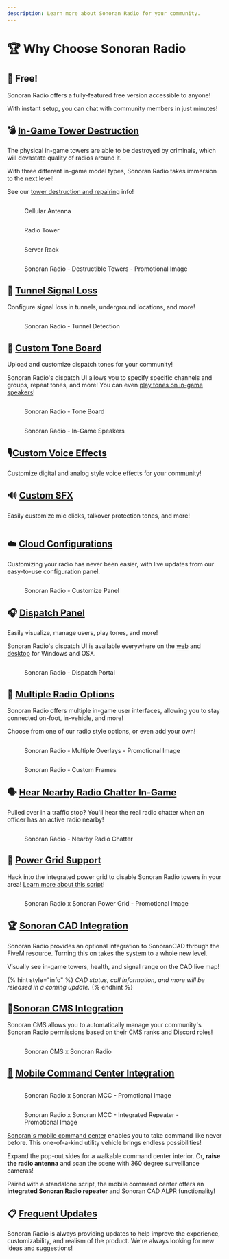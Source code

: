 ```yaml
---
description: Learn more about Sonoran Radio for your community.
---
```


# 🏆 Why Choose Sonoran Radio

## 💸 Free!

Sonoran Radio offers a fully-featured free version accessible to anyone!

With instant setup, you can chat with community members in just minutes!

## 💣 [In-Game Tower Destruction](tutorials/usage/in-game-radio/in-game-repeaters.md)

The physical in-game towers are able to be destroyed by criminals, which will devastate quality of radios around it.

With three different in-game model types, Sonoran Radio takes immersion to the next level!

See our [tower destruction and repairing](ts3-legacy/tutorials/script-usage.md#in-game-towers) info!

<div>

<figure><img src=".gitbook/assets/cell.png" alt=""><figcaption><p>Cellular Antenna</p></figcaption></figure>

 

<figure><img src=".gitbook/assets/tower_broken.png" alt=""><figcaption><p>Radio Tower</p></figcaption></figure>

 

<figure><img src=".gitbook/assets/server_opened (1).png" alt=""><figcaption><p>Server Rack</p></figcaption></figure>

</div>

<figure><img src=".gitbook/assets/destroy_towers_b.png" alt=""><figcaption><p>Sonoran Radio - Destructible Towers - Promotional Image</p></figcaption></figure>

## 📶 [Tunnel Signal Loss](tutorials/usage/in-game-radio/tunnels-and-degrade-zones.md)

Configure signal loss in tunnels, underground locations, and more!

<figure><img src=".gitbook/assets/image (43).png" alt=""><figcaption><p>Sonoran Radio - Tunnel Detection</p></figcaption></figure>

## 📢 [Custom Tone Board](tutorials/usage/dispatch-panel/custom-tone-board.md)

Upload and customize dispatch tones for your community!

Sonoran Radio's dispatch UI allows you to specify specific channels and groups, repeat tones, and more! You can even [play tones on in-game speakers](tutorials/usage/in-game-radio/in-game-speakers.md)!

<figure><img src=".gitbook/assets/Customizable Tone Board Promo.png" alt=""><figcaption><p>Sonoran Radio - Tone Board</p></figcaption></figure>

<figure><img src=".gitbook/assets/image.png" alt=""><figcaption><p>Sonoran Radio - In-Game Speakers</p></figcaption></figure>

## 🎙️[Custom Voice Effects](tutorials/usage/dispatch-panel/custom-voice-effects.md)

Customize digital and analog style voice effects for your community!

## 🔊 [Custom SFX](tutorials/usage/dispatch-panel/custom-sfx.md)

Easily customize mic clicks, talkover protection tones, and more!

<figure><img src=".gitbook/assets/customclicks_final.png" alt=""><figcaption></figcaption></figure>

## ☁️ [Cloud Configurations](tutorials/usage/dispatch-panel/configure-channels.md)

Customizing your radio has never been easier, with live updates from our easy-to-use configuration panel.

<figure><img src=".gitbook/assets/image (2).png" alt=""><figcaption><p>Sonoran Radio - Customize Panel</p></figcaption></figure>

## 🎧 [Dispatch Panel](tutorials/usage/dispatch-panel/using-the-dispatch-panel.md)

Easily visualize, manage users, play tones, and more!

Sonoran Radio's dispatch UI is available everywhere on the [web](sonoran-radio/download-the-app.md) and [desktop](sonoran-radio/download-the-app.md) for Windows and OSX.

<figure><img src=".gitbook/assets/image (1) (1) (1).png" alt=""><figcaption><p>Sonoran Radio - Dispatch Portal</p></figcaption></figure>

## 📡 [Multiple Radio Options](tutorials/usage/in-game-radio/using-the-in-game-radio.md)

Sonoran Radio offers multiple in-game user interfaces, allowing you to stay connected on-foot, in-vehicle, and more!

Choose from one of our radio style options, or even add your own!

<figure><img src=".gitbook/assets/radio_overlays-large.png" alt=""><figcaption><p>Sonoran Radio - Multiple Overlays - Promotional Image</p></figcaption></figure>

<figure><img src=".gitbook/assets/image (36).png" alt=""><figcaption><p>Sonoran Radio - Custom Frames</p></figcaption></figure>

## 🗣 [Hear Nearby Radio Chatter In-Game](tutorials/usage/in-game-radio/hear-nearby-radio-chatter.md)

Pulled over in a traffic stop? You'll hear the real radio chatter when an officer has an active radio nearby!

<figure><img src=".gitbook/assets/image (37).png" alt=""><figcaption><p>Sonoran Radio - Nearby Radio Chatter</p></figcaption></figure>

## 🔌 [Power Grid Support](https://www.sonoran.store/package/5120025)

Hack into the integrated power grid to disable Sonoran Radio towers in your area! [Learn more about this script](https://www.sonoran.store/package/5120025)!

<figure><img src=".gitbook/assets/power_grid_promo.png" alt=""><figcaption><p>Sonoran Radio x Sonoran Power Grid - Promotional Image</p></figcaption></figure>

## 🏆 [Sonoran CAD Integration](tutorials/integrations/sonoran-cad-integration.md)

Sonoran Radio provides an optional integration to SonoranCAD through the FiveM resource. Turning this on takes the system to a whole new level.

Visually see in-game towers, health, and signal range on the CAD live map!

{% hint style="info" %}
_CAD status, call information, and more will be released in a coming update._
{% endhint %}

## 📁[Sonoran CMS Integration](tutorials/integrations/sonoran-cms.md)

Sonoran CMS allows you to automatically manage your community's Sonoran Radio permissions based on their CMS ranks and Discord roles!

<figure><img src=".gitbook/assets/image (3).png" alt=""><figcaption><p>Sonoran CMS x Sonoran Radio</p></figcaption></figure>

## [🚐](https://emojiterra.com/minibus/) [Mobile Command Center Integration](https://www.sonoran.store/package/5287071)

<figure><img src=".gitbook/assets/mcc.png" alt=""><figcaption><p>Sonoran Radio x Sonoran MCC - Promotional Image</p></figcaption></figure>

<figure><img src=".gitbook/assets/mcc_radio.png" alt=""><figcaption><p>Sonoran Radio x Sonoran MCC - Integrated Repeater - Promotional Image</p></figcaption></figure>

[Sonoran's mobile command center](https://www.sonoran.store/package/5287071) enables you to take command like never before. This one-of-a-kind utility vehicle brings endless possibilities!

Expand the pop-out sides for a walkable command center interior. Or, **raise the radio antenna** and scan the scene with 360 degree surveillance cameras!

Paired with a standalone script, the mobile command center offers an **integrated Sonoran Radio repeater** and Sonoran CAD ALPR functionality!

## 📋 [Frequent Updates](roadmap/changelog.md)

Sonoran Radio is always providing updates to help improve the experience, customizability, and realism of the product. We're always looking for new ideas and suggestions!
